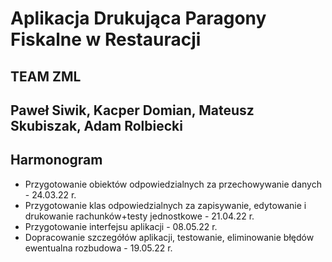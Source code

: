 # Aplikacja Drukująca Paragony Fiskalne w Restauracji
## TEAM ZML
## Paweł Siwik, Kacper Domian, Mateusz Skubiszak, Adam Rolbiecki
## Harmonogram 
* Przygotowanie obiektów odpowiedzialnych za przechowywanie danych - 24.03.22 r.
* Przygotowanie klas odpowiedzialnych za zapisywanie, edytowanie i drukowanie rachunków+testy jednostkowe - 21.04.22 r.
* Przygotowanie interfejsu aplikacji - 08.05.22 r.
* Dopracowanie szczegółów aplikacji, testowanie, eliminowanie błędów ewentualna rozbudowa - 19.05.22 r.



